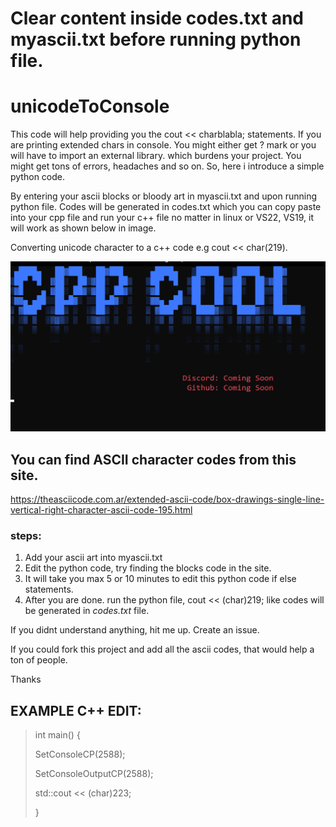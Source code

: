 # Clear content inside codes.txt and myascii.txt before running python file. <No requirements needed for python>

  
# unicodeToConsole

This code will help providing you the cout << charblabla; statements.
If you are printing extended chars in console. You might either get ? mark or you will have to import an external library. which burdens your project. You might get tons of errors, headaches and so on. So, here i introduce a simple python code. 

By entering your ascii blocks or bloody art in myascii.txt and upon running python file. Codes will be generated in codes.txt which you can copy paste into your cpp file and run your c++ file no matter in linux or VS22, VS19, it will work as shown below in image.
  
Converting unicode character to a c++ code e.g cout &lt;&lt; char(219).

![My Image](ascii2cpp.png)


## You can find ASCII character codes from this site.
https://theasciicode.com.ar/extended-ascii-code/box-drawings-single-line-vertical-right-character-ascii-code-195.html

### steps:
1. Add your ascii art into myascii.txt
2. Edit the python code, try finding the blocks code in the site.
3. It will take you max 5 or 10 minutes to edit this python code if else statements.
4. After you are done. run the python file, cout << (char)219; like codes will be generated in *codes.txt* file.

If you didnt understand anything, hit me up. Create an issue. 

If you could fork this project and add all the ascii codes, that would help a ton of people.

Thanks

## EXAMPLE C++ EDIT:
>
>int main() {
>
>	SetConsoleCP(2588);
>	
>	SetConsoleOutputCP(2588);
>	
>	std::cout << (char)223;
>	
>	}
